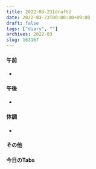 ```yaml
---
title: 2022-03-23[draft]
date: 2022-03-23T00:00:00+09:00
draft: false
tags: ["diary", ""]
archives: 2022-03
slug: 163167
---
```

#### 午前
- 
#### 午後
- 
#### 体調
- 
#### その他
#### 今日のTabs